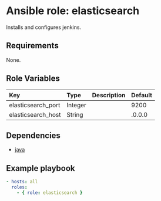 # Ansible role: elasticsearch
Installs and configures jenkins.

## Requirements
None.

## Role Variables
|Key|Type|Description|Default|
|:--|:---|:----------|:------|
|elasticsearch_port|Integer||9200|
|elasticsearch_host|String||.0.0.0|

## Dependencies
+ [java](https://github.com/shomatan/ansible-java.git)

## Example playbook

```yaml
- hosts: all
  roles:
    - { role: elasticsearch }
```
